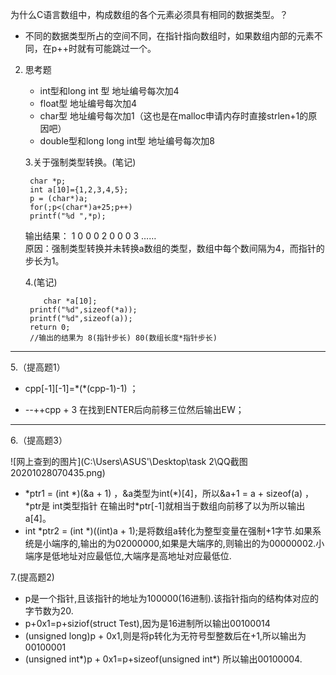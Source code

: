 为什么C语⾔数组中，构成数组的各个元素必须具有相同的数据类型。？

* 不同的数据类型所占的空间不同，在指针指向数组时，如果数组内部的元素不同，在p++时就有可能跳过一个。  
  

2. 思考题

   * int型和long int 型 地址编号每次加4
   * float型 地址编号每次加4
   * char型 地址编号每次加1（这也是在malloc申请内存时直接strlen+1的原因吧）
   * double型和long long int型 地址编号每次加8


   3.关于强制类型转换。(笔记)

   ```
   	char *p;
   	int a[10]={1,2,3,4,5};
   	p = (char*)a;
   	for(;p<(char*)a+25;p++)
   	printf("%d ",*p);
   ```

   输出结果： 1 0 0 0 2 0 0 0 3 ……  
   原因：强制类型转换并未转换a数组的类型，数组中每个数间隔为4，而指针的步长为1。

   4.(笔记)

   ```
       char *a[10];
   	printf("%d",sizeof(*a));
   	printf("%d",sizeof(a));
   	return 0;
   	//输出的结果为 8(指针步长) 80(数组长度*指针步长)  
   ```

------

  5.（提高题1）

   * cpp\[-1][-1]=\*(\*(cpp-1)-1)  ；

   * *--*++cpp + 3 在找到ENTER后向前移三位然后输出EW；

     

------

   6.（提高题3）

![网上查到的图片](C:\Users\ASUS'\Desktop\task 2\QQ截图20201028070435.png)

* *ptr1 = (int *)(&a + 1) ，&a类型为int(\*)[4]，所以&a+1 = a + sizeof(a) ，\*ptr是 int类型指针 在输出时\*ptr[-1]就相当于数组向前移了以为所以输出a[4]。
* int *ptr2 = (int *)((int)a + 1);是将数组a转化为整型变量在强制+1字节.如果系统是小端序的,输出的为02000000,如果是大端序的,则输出的为00000002.小端序是低地址对应最低位,大端序是高地址对应最低位.



7.(提高题2)

* p是一个指针,且该指针的地址为100000(16进制).该指针指向的结构体对应的字节数为20.
* p+0x1=p+siziof(struct Test),因为是16进制所以输出00100014
* (unsigned long)p + 0x1,则是将p转化为无符号型整数后在+1,所以输出为00100001
* (unsigned int*)p + 0x1=p+sizeof(unsigned int\*) 所以输出00100004.

